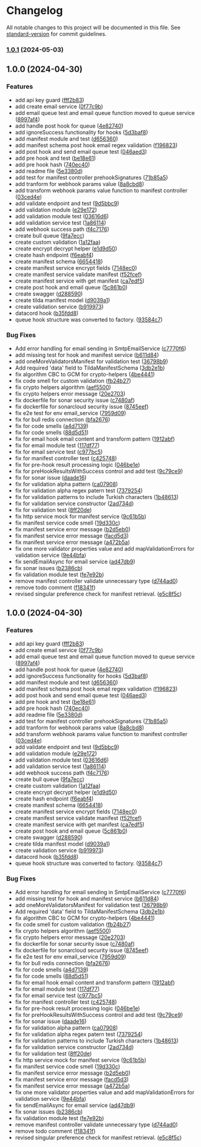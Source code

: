 # Changelog

All notable changes to this project will be documented in this file. See [standard-version](https://github.com/conventional-changelog/standard-version) for commit guidelines.

### [1.0.1](https://github.com/BrewInteractive/tilda/compare/v1.0.0...v1.0.1) (2024-05-03)

## 1.0.0 (2024-04-30)


### Features

* add api key guard ([fff2b83](https://github.com/BrewInteractive/tilda/commit/fff2b83073de7d68fbd4b7897510fc76783fe8b1))
* add create email service ([0f77c9b](https://github.com/BrewInteractive/tilda/commit/0f77c9b7705d7837142534798d3798b53ca36ad0))
* add email queue test and email queue function  moved to queue service ([8997af4](https://github.com/BrewInteractive/tilda/commit/8997af4397f8b5ae9c6e2777e5bead3f931361db))
* add handle post hook for queue ([4e82740](https://github.com/BrewInteractive/tilda/commit/4e8274035d540699a5ecb12d0d428a9bc19878f6))
* add ignoreSuccess functionality for hooks ([5d3baf8](https://github.com/BrewInteractive/tilda/commit/5d3baf834ee5d769809a6092b779a50dea82050a))
* add manifest module and test ([d656360](https://github.com/BrewInteractive/tilda/commit/d65636075c8810e00a58d17bcb7e0a5d2a8789b0))
* add manifest schema post hook email regex validation ([f196823](https://github.com/BrewInteractive/tilda/commit/f196823e5195bc9396f42cfd7778c733415df0f5))
* add post hook and send email queue test ([046aed3](https://github.com/BrewInteractive/tilda/commit/046aed33818fbf7de55daf9838dc985b67f96af8))
* add pre hook and test ([be18e61](https://github.com/BrewInteractive/tilda/commit/be18e61768d37cac12c91fcb248f66dd7b671345))
* add pre hook hash ([740ec40](https://github.com/BrewInteractive/tilda/commit/740ec40beeee7ca3964fcd9fef8886a20511b1da))
* add readme file ([5e3380d](https://github.com/BrewInteractive/tilda/commit/5e3380da0a38f7be7c633e634234adda12cf1b5a))
* add test for manifest controller prehookSignatures ([71b85a5](https://github.com/BrewInteractive/tilda/commit/71b85a5cde64af07544ba5aaf0967dfdaee59ddc))
* add tranform for webhook params value ([8a8cbd8](https://github.com/BrewInteractive/tilda/commit/8a8cbd86e6f081c243592582b8cfb9ac3c264ad8))
* add transform webhook params value function to manifest controller ([03ced4e](https://github.com/BrewInteractive/tilda/commit/03ced4e8d02c7c467f6b495301e0d2a852e6fc5a))
* add validate endpoint and test ([9d5bbc9](https://github.com/BrewInteractive/tilda/commit/9d5bbc9ac5fd3119ad039cd3986009a87a7d44e4))
* add validation module ([e29e172](https://github.com/BrewInteractive/tilda/commit/e29e172a353801456df0cb6e4d9a61dc34e01598))
* add validation module test ([03616d6](https://github.com/BrewInteractive/tilda/commit/03616d644f1c618008e73145a7d5b47e7e82ff3c))
* add validation service test ([1a86114](https://github.com/BrewInteractive/tilda/commit/1a861149642c9fd76f9741c212324ae2b29aebd3))
* add webhook success path ([f4c7176](https://github.com/BrewInteractive/tilda/commit/f4c7176068e5f542f6bb81474edaaeaf9418c44e))
* create bull queue ([9fa7ecc](https://github.com/BrewInteractive/tilda/commit/9fa7eccb70dd2ac5efefeb5fd589cd655f4afd40))
* create custom validation ([1a12faa](https://github.com/BrewInteractive/tilda/commit/1a12faa061bd6318ae397c045266fb0032522826))
* create encrypt decrypt helper ([e1d9d50](https://github.com/BrewInteractive/tilda/commit/e1d9d50a496c486c35b5fee3bb4cc40fb7b4278e))
* create hash endpoint ([f6eabf4](https://github.com/BrewInteractive/tilda/commit/f6eabf49a2f19c7381c44092276d6bd2dbd33626))
* create manifest schema ([6654418](https://github.com/BrewInteractive/tilda/commit/6654418de83c4b0bba7d846d6c82b69aa8b80b22))
* create manifest service encrypt fields ([7148ec0](https://github.com/BrewInteractive/tilda/commit/7148ec02c16dcc9a66462959b07bb67e16c8a423))
* create manifest service validate manifest ([f52fcef](https://github.com/BrewInteractive/tilda/commit/f52fcef3b88896a7ee1382f1dca8175f8d6d400e))
* create manifest service with get manifest ([ca7edf5](https://github.com/BrewInteractive/tilda/commit/ca7edf5d5ed57dcfc2df558b228544b8653280d1))
* create post hook and email queue ([5c861b0](https://github.com/BrewInteractive/tilda/commit/5c861b0566a36e7a09a63cf585ddb8792b96bdcb))
* create swagger ([d288590](https://github.com/BrewInteractive/tilda/commit/d28859088bed9c60373ad2203d0f3a11a7df8a1d))
* create tilda manifest model ([d9039a1](https://github.com/BrewInteractive/tilda/commit/d9039a16c071bc88dea1e6c1a414a4f9686e92be))
* create validation service ([b919973](https://github.com/BrewInteractive/tilda/commit/b9199735cb93783fd07a7ca75b7deb33cc192be3))
* datacord hook ([b35fdd8](https://github.com/BrewInteractive/tilda/commit/b35fdd80fc5430b990ff68edb5dddb64812d9f89))
* queue hook structure was converted to factory. ([93584c7](https://github.com/BrewInteractive/tilda/commit/93584c7ab46a12c69f26f0300b30cb85d66b42a3))


### Bug Fixes

* Add error handling for email sending in SmtpEmailService ([c7770f6](https://github.com/BrewInteractive/tilda/commit/c7770f6c5cb78db6ac24554778fab4a984180b9f))
* add missing test for hook and manifest service ([b611d84](https://github.com/BrewInteractive/tilda/commit/b611d84ead92f01980215ad085c235231dfe3fd0))
* add oneMoreValidatorsManifest for validation test ([36798b9](https://github.com/BrewInteractive/tilda/commit/36798b93e299f0c7f61092218dac07b7c97632ab))
* Add required 'data' field to TildaManifestSchema ([3db2e1b](https://github.com/BrewInteractive/tilda/commit/3db2e1bb8893048d5df5ed594b620c3c34d58397))
* fix algorithm CBC to GCM for crypto-helpers ([4be4441](https://github.com/BrewInteractive/tilda/commit/4be4441ba80d231920f418eb782a9dd9223a1bb7))
* fix code smell for custom validation ([fb24b27](https://github.com/BrewInteractive/tilda/commit/fb24b2754c1cb8dda2862b58ef7122c688d127f9))
* fix crypto helpers algorithm ([aef5500](https://github.com/BrewInteractive/tilda/commit/aef550040b7de11a17510965a80328bcecdb6205))
* fix crypto helpers error message ([20e2703](https://github.com/BrewInteractive/tilda/commit/20e2703d199f9eeb5f31b6bc6d602247298640ad))
* fix dockerfile for sonar security issue ([c7480af](https://github.com/BrewInteractive/tilda/commit/c7480af6cab8bd02b506056ebf58ef7c9a9518f5))
* fix dockerfile for sonarcloud security issue ([8745eef](https://github.com/BrewInteractive/tilda/commit/8745eefb90553a51e0cd42a7dab8e8376c317102))
* fix e2e test for env email_service ([7959d09](https://github.com/BrewInteractive/tilda/commit/7959d09551ecab92e41b5b0495cbcd43410b3ed1))
* fix for bull redis connection ([bfa2676](https://github.com/BrewInteractive/tilda/commit/bfa2676ed8ac3a56ffbe87b984f7e73ab65009af))
* fix for code smells ([a4d7139](https://github.com/BrewInteractive/tilda/commit/a4d7139ae31640a188ace61f25d90651e3272180))
* fix for code smells ([88d5d51](https://github.com/BrewInteractive/tilda/commit/88d5d5157ecb5aa29a4b94a9778656552607695f))
* fix for email hook email content and transform pattern ([1912abf](https://github.com/BrewInteractive/tilda/commit/1912abfd92b8d7eb859fa5b5e8586f684f216746))
* fix for email module test ([117df77](https://github.com/BrewInteractive/tilda/commit/117df77af616d070e5ef50554555e0e5acdbcffb))
* fix for email service test ([c977bc5](https://github.com/BrewInteractive/tilda/commit/c977bc555a7fcef4f4f79259047fb01c89d5f17c))
* fix for manifest controller test ([c425748](https://github.com/BrewInteractive/tilda/commit/c4257489550f570c5431f554aff3dcaaa3ee9ea4))
* fix for pre-hook result processing logic ([046be1e](https://github.com/BrewInteractive/tilda/commit/046be1ea67cc79fcac8aef6500cd45815279ce47))
* fix for preHookResultsWithSuccess control and add test ([9c79ce9](https://github.com/BrewInteractive/tilda/commit/9c79ce967b6132cc3f5c84edb55832ddf5744289))
* fix for sonar issue ([daade16](https://github.com/BrewInteractive/tilda/commit/daade164ee09ec31995b35f730557a79d8f1c63c))
* fix for validation alpha pattern ([ca07908](https://github.com/BrewInteractive/tilda/commit/ca079087f148ce69a853422d0d0a3632f9368fe5))
* fix for validation alpha regex patern test ([7379254](https://github.com/BrewInteractive/tilda/commit/7379254d271724d5714e5376c4bf99510d79f045))
* fix for validation patterns to include Turkish characters ([1b48613](https://github.com/BrewInteractive/tilda/commit/1b48613322202e84dda5f4cacf566de4c1fd326e))
* fix for validation service constructor ([2ad734d](https://github.com/BrewInteractive/tilda/commit/2ad734d9d3f9c63607d66789d4ef7e97784458bd))
* fix for validation test ([8ff20de](https://github.com/BrewInteractive/tilda/commit/8ff20de5bdbdbfcb2f8b799f0c69cc91f7e3f72c))
* fix http service mock for manifest service ([9c61b5b](https://github.com/BrewInteractive/tilda/commit/9c61b5ba589a7b659b2053f59cf87bbc9f799b0c))
* fix manifest service code smell ([19d330c](https://github.com/BrewInteractive/tilda/commit/19d330c5dbf0c65b750f5e2a43f2fd70b0fbf5ba))
* fix manifest service error message ([b2d5eb0](https://github.com/BrewInteractive/tilda/commit/b2d5eb0af8a973db8e5d893aa650594814ab0ffd))
* fix manifest service error message ([facd5d3](https://github.com/BrewInteractive/tilda/commit/facd5d358476551fd51af4cee2e4027112a51d09))
* fix manifest service error message ([a472b5a](https://github.com/BrewInteractive/tilda/commit/a472b5ad9f1fff134d27351616b0190f8f07ef51))
* fix one more validator properties value and add mapValidationErrors for validation service ([9e44bfa](https://github.com/BrewInteractive/tilda/commit/9e44bfa2ffcbb70ec9c4f1f94e4194153a77c611))
* fix sendEmailAsync for email service ([ad47db9](https://github.com/BrewInteractive/tilda/commit/ad47db981617a5f0c5e127f2da320431feff228c))
* fix sonar issues ([b2386cb](https://github.com/BrewInteractive/tilda/commit/b2386cb39b64411f947a9b89adb8e60e92401a36))
* fix validation module test ([fe7e92b](https://github.com/BrewInteractive/tilda/commit/fe7e92b21d33cc04e9127b265b012c77860b3f66))
* remove manifest controller validate unnecessary type ([d744ad0](https://github.com/BrewInteractive/tilda/commit/d744ad04bc72fc49955fa038ab009e9d735fd686))
* remove todo comment ([f18341f](https://github.com/BrewInteractive/tilda/commit/f18341fda1b1a61b693b2e6ad0343da164f1b6ea))
* revised singular preference check for manifest retrieval. ([e5c8f5c](https://github.com/BrewInteractive/tilda/commit/e5c8f5c68e58a544f45206e922963bc6d0547342))

## 1.0.0 (2024-04-30)


### Features

* add api key guard ([fff2b83](https://github.com/BrewInteractive/tilda/commit/fff2b83073de7d68fbd4b7897510fc76783fe8b1))
* add create email service ([0f77c9b](https://github.com/BrewInteractive/tilda/commit/0f77c9b7705d7837142534798d3798b53ca36ad0))
* add email queue test and email queue function  moved to queue service ([8997af4](https://github.com/BrewInteractive/tilda/commit/8997af4397f8b5ae9c6e2777e5bead3f931361db))
* add handle post hook for queue ([4e82740](https://github.com/BrewInteractive/tilda/commit/4e8274035d540699a5ecb12d0d428a9bc19878f6))
* add ignoreSuccess functionality for hooks ([5d3baf8](https://github.com/BrewInteractive/tilda/commit/5d3baf834ee5d769809a6092b779a50dea82050a))
* add manifest module and test ([d656360](https://github.com/BrewInteractive/tilda/commit/d65636075c8810e00a58d17bcb7e0a5d2a8789b0))
* add manifest schema post hook email regex validation ([f196823](https://github.com/BrewInteractive/tilda/commit/f196823e5195bc9396f42cfd7778c733415df0f5))
* add post hook and send email queue test ([046aed3](https://github.com/BrewInteractive/tilda/commit/046aed33818fbf7de55daf9838dc985b67f96af8))
* add pre hook and test ([be18e61](https://github.com/BrewInteractive/tilda/commit/be18e61768d37cac12c91fcb248f66dd7b671345))
* add pre hook hash ([740ec40](https://github.com/BrewInteractive/tilda/commit/740ec40beeee7ca3964fcd9fef8886a20511b1da))
* add readme file ([5e3380d](https://github.com/BrewInteractive/tilda/commit/5e3380da0a38f7be7c633e634234adda12cf1b5a))
* add test for manifest controller prehookSignatures ([71b85a5](https://github.com/BrewInteractive/tilda/commit/71b85a5cde64af07544ba5aaf0967dfdaee59ddc))
* add tranform for webhook params value ([8a8cbd8](https://github.com/BrewInteractive/tilda/commit/8a8cbd86e6f081c243592582b8cfb9ac3c264ad8))
* add transform webhook params value function to manifest controller ([03ced4e](https://github.com/BrewInteractive/tilda/commit/03ced4e8d02c7c467f6b495301e0d2a852e6fc5a))
* add validate endpoint and test ([9d5bbc9](https://github.com/BrewInteractive/tilda/commit/9d5bbc9ac5fd3119ad039cd3986009a87a7d44e4))
* add validation module ([e29e172](https://github.com/BrewInteractive/tilda/commit/e29e172a353801456df0cb6e4d9a61dc34e01598))
* add validation module test ([03616d6](https://github.com/BrewInteractive/tilda/commit/03616d644f1c618008e73145a7d5b47e7e82ff3c))
* add validation service test ([1a86114](https://github.com/BrewInteractive/tilda/commit/1a861149642c9fd76f9741c212324ae2b29aebd3))
* add webhook success path ([f4c7176](https://github.com/BrewInteractive/tilda/commit/f4c7176068e5f542f6bb81474edaaeaf9418c44e))
* create bull queue ([9fa7ecc](https://github.com/BrewInteractive/tilda/commit/9fa7eccb70dd2ac5efefeb5fd589cd655f4afd40))
* create custom validation ([1a12faa](https://github.com/BrewInteractive/tilda/commit/1a12faa061bd6318ae397c045266fb0032522826))
* create encrypt decrypt helper ([e1d9d50](https://github.com/BrewInteractive/tilda/commit/e1d9d50a496c486c35b5fee3bb4cc40fb7b4278e))
* create hash endpoint ([f6eabf4](https://github.com/BrewInteractive/tilda/commit/f6eabf49a2f19c7381c44092276d6bd2dbd33626))
* create manifest schema ([6654418](https://github.com/BrewInteractive/tilda/commit/6654418de83c4b0bba7d846d6c82b69aa8b80b22))
* create manifest service encrypt fields ([7148ec0](https://github.com/BrewInteractive/tilda/commit/7148ec02c16dcc9a66462959b07bb67e16c8a423))
* create manifest service validate manifest ([f52fcef](https://github.com/BrewInteractive/tilda/commit/f52fcef3b88896a7ee1382f1dca8175f8d6d400e))
* create manifest service with get manifest ([ca7edf5](https://github.com/BrewInteractive/tilda/commit/ca7edf5d5ed57dcfc2df558b228544b8653280d1))
* create post hook and email queue ([5c861b0](https://github.com/BrewInteractive/tilda/commit/5c861b0566a36e7a09a63cf585ddb8792b96bdcb))
* create swagger ([d288590](https://github.com/BrewInteractive/tilda/commit/d28859088bed9c60373ad2203d0f3a11a7df8a1d))
* create tilda manifest model ([d9039a1](https://github.com/BrewInteractive/tilda/commit/d9039a16c071bc88dea1e6c1a414a4f9686e92be))
* create validation service ([b919973](https://github.com/BrewInteractive/tilda/commit/b9199735cb93783fd07a7ca75b7deb33cc192be3))
* datacord hook ([b35fdd8](https://github.com/BrewInteractive/tilda/commit/b35fdd80fc5430b990ff68edb5dddb64812d9f89))
* queue hook structure was converted to factory. ([93584c7](https://github.com/BrewInteractive/tilda/commit/93584c7ab46a12c69f26f0300b30cb85d66b42a3))


### Bug Fixes

* Add error handling for email sending in SmtpEmailService ([c7770f6](https://github.com/BrewInteractive/tilda/commit/c7770f6c5cb78db6ac24554778fab4a984180b9f))
* add missing test for hook and manifest service ([b611d84](https://github.com/BrewInteractive/tilda/commit/b611d84ead92f01980215ad085c235231dfe3fd0))
* add oneMoreValidatorsManifest for validation test ([36798b9](https://github.com/BrewInteractive/tilda/commit/36798b93e299f0c7f61092218dac07b7c97632ab))
* Add required 'data' field to TildaManifestSchema ([3db2e1b](https://github.com/BrewInteractive/tilda/commit/3db2e1bb8893048d5df5ed594b620c3c34d58397))
* fix algorithm CBC to GCM for crypto-helpers ([4be4441](https://github.com/BrewInteractive/tilda/commit/4be4441ba80d231920f418eb782a9dd9223a1bb7))
* fix code smell for custom validation ([fb24b27](https://github.com/BrewInteractive/tilda/commit/fb24b2754c1cb8dda2862b58ef7122c688d127f9))
* fix crypto helpers algorithm ([aef5500](https://github.com/BrewInteractive/tilda/commit/aef550040b7de11a17510965a80328bcecdb6205))
* fix crypto helpers error message ([20e2703](https://github.com/BrewInteractive/tilda/commit/20e2703d199f9eeb5f31b6bc6d602247298640ad))
* fix dockerfile for sonar security issue ([c7480af](https://github.com/BrewInteractive/tilda/commit/c7480af6cab8bd02b506056ebf58ef7c9a9518f5))
* fix dockerfile for sonarcloud security issue ([8745eef](https://github.com/BrewInteractive/tilda/commit/8745eefb90553a51e0cd42a7dab8e8376c317102))
* fix e2e test for env email_service ([7959d09](https://github.com/BrewInteractive/tilda/commit/7959d09551ecab92e41b5b0495cbcd43410b3ed1))
* fix for bull redis connection ([bfa2676](https://github.com/BrewInteractive/tilda/commit/bfa2676ed8ac3a56ffbe87b984f7e73ab65009af))
* fix for code smells ([a4d7139](https://github.com/BrewInteractive/tilda/commit/a4d7139ae31640a188ace61f25d90651e3272180))
* fix for code smells ([88d5d51](https://github.com/BrewInteractive/tilda/commit/88d5d5157ecb5aa29a4b94a9778656552607695f))
* fix for email hook email content and transform pattern ([1912abf](https://github.com/BrewInteractive/tilda/commit/1912abfd92b8d7eb859fa5b5e8586f684f216746))
* fix for email module test ([117df77](https://github.com/BrewInteractive/tilda/commit/117df77af616d070e5ef50554555e0e5acdbcffb))
* fix for email service test ([c977bc5](https://github.com/BrewInteractive/tilda/commit/c977bc555a7fcef4f4f79259047fb01c89d5f17c))
* fix for manifest controller test ([c425748](https://github.com/BrewInteractive/tilda/commit/c4257489550f570c5431f554aff3dcaaa3ee9ea4))
* fix for pre-hook result processing logic ([046be1e](https://github.com/BrewInteractive/tilda/commit/046be1ea67cc79fcac8aef6500cd45815279ce47))
* fix for preHookResultsWithSuccess control and add test ([9c79ce9](https://github.com/BrewInteractive/tilda/commit/9c79ce967b6132cc3f5c84edb55832ddf5744289))
* fix for sonar issue ([daade16](https://github.com/BrewInteractive/tilda/commit/daade164ee09ec31995b35f730557a79d8f1c63c))
* fix for validation alpha pattern ([ca07908](https://github.com/BrewInteractive/tilda/commit/ca079087f148ce69a853422d0d0a3632f9368fe5))
* fix for validation alpha regex patern test ([7379254](https://github.com/BrewInteractive/tilda/commit/7379254d271724d5714e5376c4bf99510d79f045))
* fix for validation patterns to include Turkish characters ([1b48613](https://github.com/BrewInteractive/tilda/commit/1b48613322202e84dda5f4cacf566de4c1fd326e))
* fix for validation service constructor ([2ad734d](https://github.com/BrewInteractive/tilda/commit/2ad734d9d3f9c63607d66789d4ef7e97784458bd))
* fix for validation test ([8ff20de](https://github.com/BrewInteractive/tilda/commit/8ff20de5bdbdbfcb2f8b799f0c69cc91f7e3f72c))
* fix http service mock for manifest service ([9c61b5b](https://github.com/BrewInteractive/tilda/commit/9c61b5ba589a7b659b2053f59cf87bbc9f799b0c))
* fix manifest service code smell ([19d330c](https://github.com/BrewInteractive/tilda/commit/19d330c5dbf0c65b750f5e2a43f2fd70b0fbf5ba))
* fix manifest service error message ([b2d5eb0](https://github.com/BrewInteractive/tilda/commit/b2d5eb0af8a973db8e5d893aa650594814ab0ffd))
* fix manifest service error message ([facd5d3](https://github.com/BrewInteractive/tilda/commit/facd5d358476551fd51af4cee2e4027112a51d09))
* fix manifest service error message ([a472b5a](https://github.com/BrewInteractive/tilda/commit/a472b5ad9f1fff134d27351616b0190f8f07ef51))
* fix one more validator properties value and add mapValidationErrors for validation service ([9e44bfa](https://github.com/BrewInteractive/tilda/commit/9e44bfa2ffcbb70ec9c4f1f94e4194153a77c611))
* fix sendEmailAsync for email service ([ad47db9](https://github.com/BrewInteractive/tilda/commit/ad47db981617a5f0c5e127f2da320431feff228c))
* fix sonar issues ([b2386cb](https://github.com/BrewInteractive/tilda/commit/b2386cb39b64411f947a9b89adb8e60e92401a36))
* fix validation module test ([fe7e92b](https://github.com/BrewInteractive/tilda/commit/fe7e92b21d33cc04e9127b265b012c77860b3f66))
* remove manifest controller validate unnecessary type ([d744ad0](https://github.com/BrewInteractive/tilda/commit/d744ad04bc72fc49955fa038ab009e9d735fd686))
* remove todo comment ([f18341f](https://github.com/BrewInteractive/tilda/commit/f18341fda1b1a61b693b2e6ad0343da164f1b6ea))
* revised singular preference check for manifest retrieval. ([e5c8f5c](https://github.com/BrewInteractive/tilda/commit/e5c8f5c68e58a544f45206e922963bc6d0547342))
